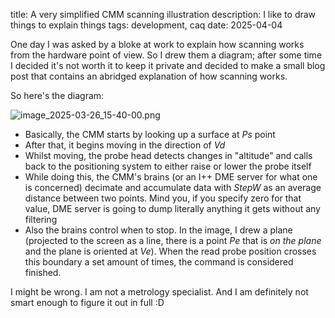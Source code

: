 title: A very simplified CMM scanning illustration
description: I like to draw things to explain things
tags: development, caq
date: 2025-04-04

One day I was asked by a bloke at work to explain how scanning works from the hardware point of view. So I drew them a diagram; after some time I decided it's not worth it to keep it private and decided to make a small blog post that contains an abridged explanation of how scanning works.  

So here's the diagram:  

![image_2025-03-26_15-40-00.png](posts/2025-04-04.cmm-scanning/image_2025-03-26_15-40-00.png)  

- Basically, the CMM starts by looking up a surface at _Ps_ point  
- After that, it begins moving in the direction of _Vd_  
- Whilst moving, the probe head detects changes in "altitude" and calls back to the positioning system to either raise or lower the probe itself  
- While doing this, the CMM's brains (or an I++ DME server for what one is concerned) decimate and accumulate data with _StepW_ as an average distance between two points. Mind you, if you specify zero for that value, DME server is going to dump literally anything it gets without any filtering  
- Also the brains control when to stop. In the image, I drew a plane (projected to the screen as a line, there is a point _Pe_ that is _on the plane_ and the plane is oriented at _Ve_). When the read probe position crosses this boundary a set amount of times, the command is considered finished.  

I might be wrong. I am not a metrology specialist. And I am definitely not smart enough to figure it out in full :D  
